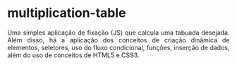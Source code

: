 # multiplication-table

<p align="justify"> Uma simples aplicação de fixação (JS) que calcula uma tabuada desejada. Além disso, há a aplicação dos conceitos de criação dinâmica de elementos, seletores, uso do fluxo condicional, funções, inserção de dados, além do uso de conceitos de HTML5 e CSS3.

</p>
